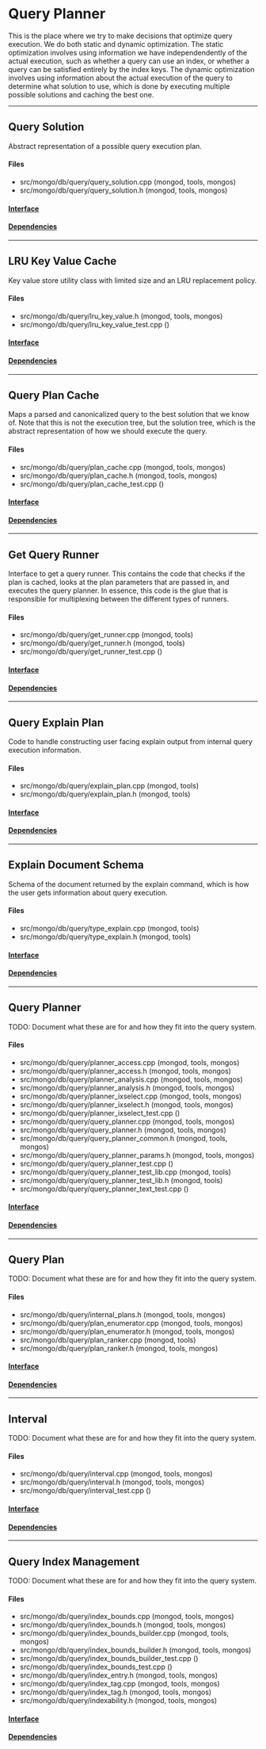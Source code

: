 # Query Planner
This is the place where we try to make decisions that optimize query execution.  We do both static and dynamic optimization.
The static optimization involves using information we have independendently of the actual execution, such as whether a query can use an index, or whether a query can be satisfied entirely by the index keys.
The dynamic optimization involves using information about the actual execution of the query to determine what solution to use, which is done by executing multiple possible solutions and caching the best one.


-------------

## Query Solution
Abstract representation of a possible query execution plan.

#### Files
- src/mongo/db/query/query\_solution.cpp   (mongod, tools, mongos)
- src/mongo/db/query/query\_solution.h   (mongod, tools, mongos)

#### [Interface](interface/0)

#### [Dependencies](dependencies/0)

-------------

## LRU Key Value Cache
Key value store utility class with limited size and an LRU replacement policy.

#### Files
- src/mongo/db/query/lru\_key\_value.h   (mongod, tools, mongos)
- src/mongo/db/query/lru\_key\_value\_test.cpp   ()

#### [Interface](interface/1)

#### [Dependencies](dependencies/1)

-------------

## Query Plan Cache
Maps a parsed and canonicalized query to the best solution that we know of.  Note that this is not the execution tree, but the solution tree, which is the abstract representation of how we should execute the query.

#### Files
- src/mongo/db/query/plan\_cache.cpp   (mongod, tools, mongos)
- src/mongo/db/query/plan\_cache.h   (mongod, tools, mongos)
- src/mongo/db/query/plan\_cache\_test.cpp   ()

#### [Interface](interface/2)

#### [Dependencies](dependencies/2)

-------------

## Get Query Runner
Interface to get a query runner.  This contains the code that checks if the plan is cached, looks at the plan parameters that are passed in, and executes the query planner.  In essence, this code is the glue that is responsible for multiplexing between the different types of runners.

#### Files
- src/mongo/db/query/get\_runner.cpp   (mongod, tools)
- src/mongo/db/query/get\_runner.h   (mongod, tools)
- src/mongo/db/query/get\_runner\_test.cpp   ()

#### [Interface](interface/3)

#### [Dependencies](dependencies/3)

-------------

## Query Explain Plan
Code to handle constructing user facing explain output from internal query execution information.

#### Files
- src/mongo/db/query/explain\_plan.cpp   (mongod, tools)
- src/mongo/db/query/explain\_plan.h   (mongod, tools)

#### [Interface](interface/4)

#### [Dependencies](dependencies/4)

-------------

## Explain Document Schema
Schema of the document returned by the explain command, which is how the user gets information about query execution.

#### Files
- src/mongo/db/query/type\_explain.cpp   (mongod, tools)
- src/mongo/db/query/type\_explain.h   (mongod, tools)

#### [Interface](interface/5)

#### [Dependencies](dependencies/5)

-------------

## Query Planner
TODO: Document what these are for and how they fit into the query system.

#### Files
- src/mongo/db/query/planner\_access.cpp   (mongod, tools, mongos)
- src/mongo/db/query/planner\_access.h   (mongod, tools, mongos)
- src/mongo/db/query/planner\_analysis.cpp   (mongod, tools, mongos)
- src/mongo/db/query/planner\_analysis.h   (mongod, tools, mongos)
- src/mongo/db/query/planner\_ixselect.cpp   (mongod, tools, mongos)
- src/mongo/db/query/planner\_ixselect.h   (mongod, tools, mongos)
- src/mongo/db/query/planner\_ixselect\_test.cpp   ()
- src/mongo/db/query/query\_planner.cpp   (mongod, tools, mongos)
- src/mongo/db/query/query\_planner.h   (mongod, tools, mongos)
- src/mongo/db/query/query\_planner\_common.h   (mongod, tools, mongos)
- src/mongo/db/query/query\_planner\_params.h   (mongod, tools, mongos)
- src/mongo/db/query/query\_planner\_test.cpp   ()
- src/mongo/db/query/query\_planner\_test\_lib.cpp   (mongod, tools)
- src/mongo/db/query/query\_planner\_test\_lib.h   (mongod, tools)
- src/mongo/db/query/query\_planner\_text\_test.cpp   ()

#### [Interface](interface/6)

#### [Dependencies](dependencies/6)

-------------

## Query Plan
TODO: Document what these are for and how they fit into the query system.

#### Files
- src/mongo/db/query/internal\_plans.h   (mongod, tools, mongos)
- src/mongo/db/query/plan\_enumerator.cpp   (mongod, tools, mongos)
- src/mongo/db/query/plan\_enumerator.h   (mongod, tools, mongos)
- src/mongo/db/query/plan\_ranker.cpp   (mongod, tools)
- src/mongo/db/query/plan\_ranker.h   (mongod, tools, mongos)

#### [Interface](interface/7)

#### [Dependencies](dependencies/7)

-------------

## Interval
TODO: Document what these are for and how they fit into the query system.

#### Files
- src/mongo/db/query/interval.cpp   (mongod, tools, mongos)
- src/mongo/db/query/interval.h   (mongod, tools, mongos)
- src/mongo/db/query/interval\_test.cpp   ()

#### [Interface](interface/8)

#### [Dependencies](dependencies/8)

-------------

## Query Index Management
TODO: Document what these are for and how they fit into the query system.

#### Files
- src/mongo/db/query/index\_bounds.cpp   (mongod, tools, mongos)
- src/mongo/db/query/index\_bounds.h   (mongod, tools, mongos)
- src/mongo/db/query/index\_bounds\_builder.cpp   (mongod, tools, mongos)
- src/mongo/db/query/index\_bounds\_builder.h   (mongod, tools, mongos)
- src/mongo/db/query/index\_bounds\_builder\_test.cpp   ()
- src/mongo/db/query/index\_bounds\_test.cpp   ()
- src/mongo/db/query/index\_entry.h   (mongod, tools, mongos)
- src/mongo/db/query/index\_tag.cpp   (mongod, tools, mongos)
- src/mongo/db/query/index\_tag.h   (mongod, tools, mongos)
- src/mongo/db/query/indexability.h   (mongod, tools, mongos)

#### [Interface](interface/9)

#### [Dependencies](dependencies/9)
